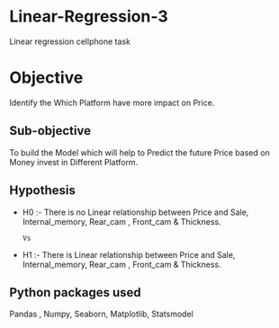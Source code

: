 # Linear-Regression-3
Linear regression cellphone task

# Objective 
Identify the Which Platform have more impact on Price.

## Sub-objective 
To build the Model which will help to Predict the future Price based on Money invest in Different Platform.

## Hypothesis

*  H0 :- There is no Linear relationship between Price and Sale, Internal_memory, Rear_cam , Front_cam  & Thickness.

       Vs 

*  H1 :- There is Linear relationship between Price and Sale, Internal_memory, Rear_cam , Front_cam  & Thickness.

 
 ## Python packages used
 Pandas , Numpy, Seaborn, Matplotlib, Statsmodel
